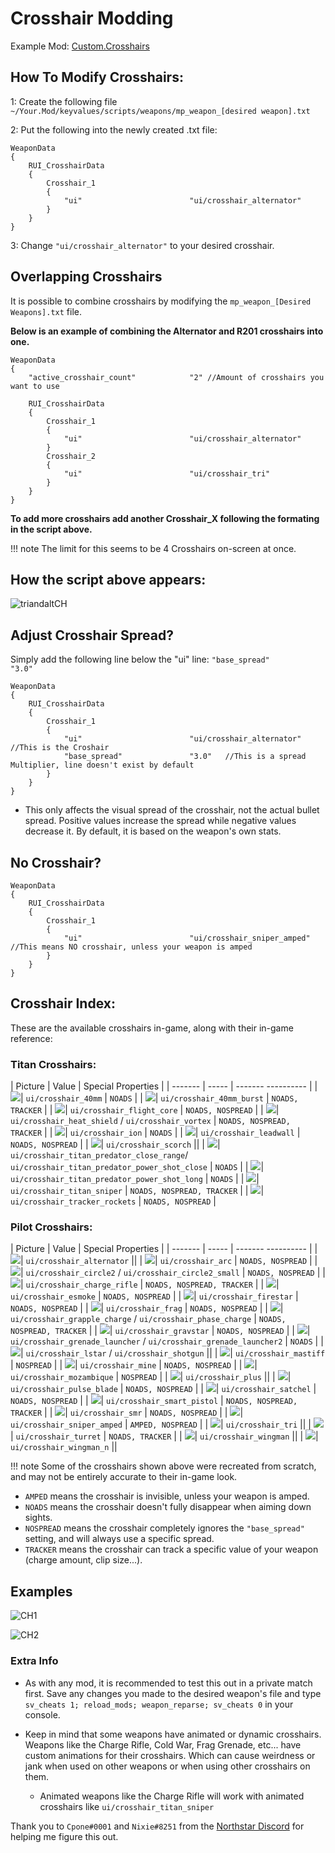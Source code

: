 # Crosshair Modding

Example Mod:
[Custom.Crosshairs](https://github.com/MysteriousRSA/Custom.Crosshairs)

## How To Modify Crosshairs:

1: Create the following file
`~/Your.Mod/keyvalues/scripts/weapons/mp_weapon_[desired weapon].txt`

2: Put the following into the newly created .txt file:

```
WeaponData
{
    RUI_CrosshairData
    {
        Crosshair_1
        {
            "ui"                        "ui/crosshair_alternator"
        }
    }
}
```

3: Change `"ui/crosshair_alternator"` to your desired crosshair.

## Overlapping Crosshairs

It is possible to combine crosshairs by modifying the `mp_weapon_[Desired
Weapons].txt` file.

**Below is an example of combining the Alternator and R201 crosshairs
into one.**

```
WeaponData
{
    "active_crosshair_count"            "2" //Amount of crosshairs you want to use

    RUI_CrosshairData
    {
        Crosshair_1
        {
            "ui"                        "ui/crosshair_alternator"
        }
        Crosshair_2
        {
            "ui"                        "ui/crosshair_tri"
        }
    }
}
```

**To add more crosshairs add another Crosshair\_X following the
formating in the script above.**

!!! note
    The limit for this seems to be 4 Crosshairs on-screen at once.

## How the script above appears:

![triandaltCH](https://user-images.githubusercontent.com/45333346/149623038-64937ab7-bb0f-450c-ba92-97c625e715bf.png)

## Adjust Crosshair Spread?

Simply add the following line below the "ui" line: `"base_spread"               "3.0"`

```
WeaponData
{
    RUI_CrosshairData
    {
        Crosshair_1
        {
            "ui"                        "ui/crosshair_alternator" //This is the Croshair
            "base_spread"               "3.0"   //This is a spread Multiplier, line doesn't exist by default
        }
    }
}
```

* This only affects the visual spread of the crosshair, not the actual bullet spread. Positive values increase the spread while negative values decrease it. By default, it is based on the weapon's own stats.

## No Crosshair?

```
WeaponData
{
    RUI_CrosshairData
    {
        Crosshair_1
        {
            "ui"                        "ui/crosshair_sniper_amped" //This means NO crosshair, unless your weapon is amped
        }
    }
}
```

## Crosshair Index:

These are the available crosshairs in-game, along with their in-game
reference:

### Titan Crosshairs:

| Picture | Value | Special Properties |
| ------- | ----- | ------- ---------- |
| ![](../../../_static/crosshairmodding/crosshair_40mm.png)| `ui/crosshair_40mm` | `NOADS` |
| ![](../../../_static/crosshairmodding/crosshair_40mm_burst.png)| `ui/crosshair_40mm_burst` | `NOADS, TRACKER` |
| ![](../../../_static/crosshairmodding/crosshair_flight_core.png)| `ui/crosshair_flight_core` | `NOADS, NOSPREAD` |
| ![](../../../_static/crosshairmodding/crosshair_heat_shield.png)| `ui/crosshair_heat_shield` / `ui/crosshair_vortex` | `NOADS, NOSPREAD, TRACKER` |
| ![](../../../_static/crosshairmodding/crosshair_ion.png)| `ui/crosshair_ion` | `NOADS` |
| ![](../../../_static/crosshairmodding/crosshair_leadwall.png)| `ui/crosshair_leadwall` | `NOADS, NOSPREAD` |
| ![](../../../_static/crosshairmodding/crosshair_scorch.png)| `ui/crosshair_scorch` ||
| ![](../../../_static/crosshairmodding/crosshair_shotgun.png)| `ui/crosshair_titan_predator_close_range`/ `ui/crosshair_titan_predator_power_shot_close` | `NOADS` |
| ![](../../../_static/crosshairmodding/crosshair_titan_predator_power_shot_long.png)| `ui/crosshair_titan_predator_power_shot_long` | `NOADS` |
| ![](../../../_static/crosshairmodding/crosshair_titan_sniper.png)| `ui/crosshair_titan_sniper` | `NOADS, NOSPREAD, TRACKER` |
| ![](../../../_static/crosshairmodding/crosshair_tracker_rockets.png)| `ui/crosshair_tracker_rockets` | `NOADS, NOSPREAD` |

### Pilot Crosshairs:
| Picture | Value | Special Properties |
| ------- | ----- | ------- ---------- |
| ![](../../../_static/crosshairmodding/crosshair_alternator.png)| `ui/crosshair_alternator` ||
| ![](../../../_static/crosshairmodding/crosshair_arc.png)| `ui/crosshair_arc` | `NOADS, NOSPREAD` |
| ![](../../../_static/crosshairmodding/crosshair_circle2.png)| `ui/crosshair_circle2` / `ui/crosshair_circle2_small` | `NOADS, NOSPREAD` |
| ![](../../../_static/crosshairmodding/crosshair_charge_rifle.png)| `ui/crosshair_charge_rifle` | `NOADS, NOSPREAD, TRACKER` |
| ![](../../../_static/crosshairmodding/crosshair_esmoke.png)| `ui/crosshair_esmoke` | `NOADS, NOSPREAD` |
| ![](../../../_static/crosshairmodding/crosshair_firestar.png)| `ui/crosshair_firestar` | `NOADS, NOSPREAD` |
| ![](../../../_static/crosshairmodding/crosshair_frag.png)| `ui/crosshair_frag` | `NOADS, NOSPREAD` |
| ![](../../../_static/crosshairmodding/crosshair_grapple_charge.png)| `ui/crosshair_grapple_charge` / `ui/crosshair_phase_charge` | `NOADS, NOSPREAD, TRACKER` |
| ![](../../../_static/crosshairmodding/crosshair_gravstar.png)| `ui/crosshair_gravstar` | `NOADS, NOSPREAD` |
| ![](../../../_static/crosshairmodding/crosshair_grenade_launcher.png)| `ui/crosshair_grenade_launcher` / `ui/crosshair_grenade_launcher2` | `NOADS` |
| ![](../../../_static/crosshairmodding/crosshair_shotgun.png)| `ui/crosshair_lstar` / `ui/crosshair_shotgun` ||
| ![](../../../_static/crosshairmodding/crosshair_mastiff.png)| `ui/crosshair_mastiff` | `NOSPREAD` |
| ![](../../../_static/crosshairmodding/crosshair_mine.png)| `ui/crosshair_mine` | `NOADS, NOSPREAD` |
| ![](../../../_static/crosshairmodding/crosshair_mozambique.png)| `ui/crosshair_mozambique` | `NOSPREAD` |
| ![](../../../_static/crosshairmodding/crosshair_plus.png)| `ui/crosshair_plus` ||
| ![](../../../_static/crosshairmodding/crosshair_pulse_blade.png)| `ui/crosshair_pulse_blade` | `NOADS, NOSPREAD` |
| ![](../../../_static/crosshairmodding/crosshair_satchel.png)| `ui/crosshair_satchel` | `NOADS, NOSPREAD` |
| ![](../../../_static/crosshairmodding/crosshair_smart_pistol.png)| `ui/crosshair_smart_pistol` | `NOADS, NOSPREAD, TRACKER` |
| ![](../../../_static/crosshairmodding/crosshair_smr.png)| `ui/crosshair_smr` | `NOADS, NOSPREAD` |
| ![](../../../_static/crosshairmodding/crosshair_sniper_amped.png)| `ui/crosshair_sniper_amped` | `AMPED, NOSPREAD` |
| ![](../../../_static/crosshairmodding/crosshair_tri.png)| `ui/crosshair_tri` ||
| ![](../../../_static/crosshairmodding/crosshair_turret.png)| `ui/crosshair_turret` | `NOADS, TRACKER` |
| ![](../../../_static/crosshairmodding/crosshair_wingman.png)| `ui/crosshair_wingman` ||
| ![](../../../_static/crosshairmodding/crosshair_wingman_n.png)| `ui/crosshair_wingman_n` ||

!!! note
    Some of the crosshairs shown above were recreated from scratch, and may not be entirely accurate to their in-game look.

* `AMPED` means the crosshair is invisible, unless your weapon is amped.
* `NOADS` means the crosshair doesn't fully disappear when aiming down sights.
* `NOSPREAD` means the crosshair completely ignores the `"base_spread"` setting, and will always use a specific spread.
* `TRACKER` means the crosshair can track a specific value of your weapon (charge amount, clip size...).

## Examples

![CH1](https://user-images.githubusercontent.com/45333346/149503054-45eb1fa5-5e89-4bf1-bf58-b58c1bfab94b.png)

![CH2](https://user-images.githubusercontent.com/45333346/149503085-154c05b8-4a76-4d03-80aa-fe67fba1bcb1.png)


### Extra Info


* As with any mod, it is recommended to test this out in a private match first. Save any changes you made to the desired weapon's file and type `sv_cheats 1; reload_mods; weapon_reparse; sv_cheats 0` in your console.


* Keep in mind that some weapons have animated or dynamic crosshairs. Weapons like the Charge Rifle, Cold War, Frag Grenade, etc... have custom animations for their crosshairs. Which can cause weirdness or jank when used on other weapons or when using other crosshairs on them.
   * Animated weapons like the Charge Rifle will work with animated crosshairs like `ui/crosshair_titan_sniper`

Thank you to `Cpone#0001` and `Nixie#8251` from the [Northstar
Discord](https://northstar.tf/discord) for helping me figure this out.
